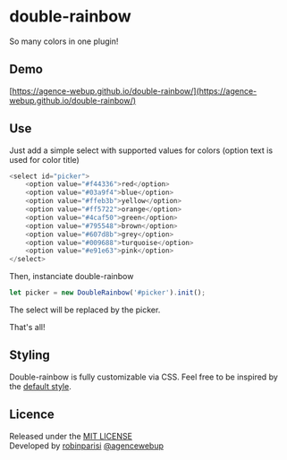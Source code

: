 # double-rainbow

So many colors in one plugin!

## Demo

[https://agence-webup.github.io/double-rainbow/](https://agence-webup.github.io/double-rainbow/)

## Use

Just add a simple select with supported values for colors (option text is used for color title)

```js
<select id="picker">
    <option value="#f44336">red</option>
    <option value="#03a9f4">blue</option>
    <option value="#ffeb3b">yellow</option>
    <option value="#ff5722">orange</option>
    <option value="#4caf50">green</option>
    <option value="#795548">brown</option>
    <option value="#607d8b">grey</option>
    <option value="#009688">turquoise</option>
    <option value="#e91e63">pink</option>
</select>
```


Then, instanciate double-rainbow
```js
let picker = new DoubleRainbow('#picker').init();
```

The select will be replaced by the picker.

That's all!

## Styling

Double-rainbow is fully customizable via CSS. Feel free to be inspired by the [default style](https://github.com/agence-webup/double-rainbow/blob/master/src/double-rainbow.css).

## Licence
Released under the [MIT LICENSE](http://opensource.org/licenses/MIT)  
Developed by [robinparisi](https://github.com/robinparisi/) [@agencewebup](https://github.com/agence-webup)
